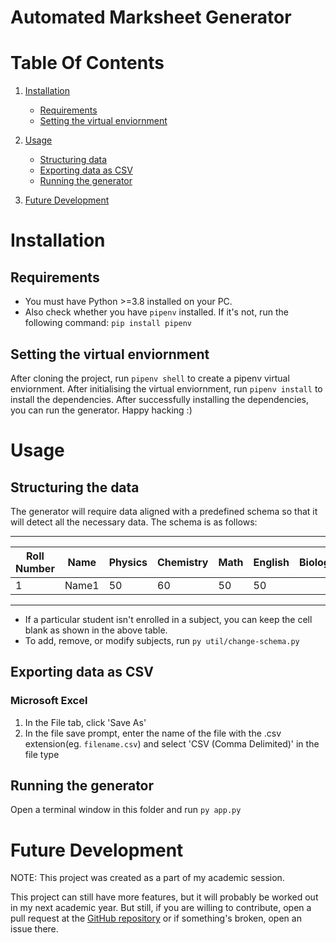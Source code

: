 # Automated Marksheet Generator

# Table Of Contents

1. [Installation](#installation)

   - [Requirements](#requirements)
   - [Setting the virtual enviornment](#setting-the-virtual-enviornment)

2. [Usage](#usage)

   - [Structuring data](#structuring-data)
   - [Exporting data as CSV](#exporting-data-as-csv)
   - [Running the generator](#running-the-generator)

3. [Future Development](#future-development)

# Installation

## Requirements

- You must have Python >=3.8 installed on your PC.
- Also check whether you have `pipenv` installed. If it's not, run the following command:
  `pip install pipenv`

## Setting the virtual enviornment

After cloning the project, run `pipenv shell` to create a pipenv virtual enviornment. After initialising the virtual enviornment, run `pipenv install` to install the dependencies. After successfully installing the dependencies, you can run the generator. Happy hacking :)

# Usage

## Structuring the data

The generator will require data aligned with a predefined schema so that it will detect all the necessary data. The schema is as follows:

---

| Roll Number | Name  | Physics | Chemistry | Math | English | Biology | CS  |
| ----------- | ----- | ------- | --------- | ---- | ------- | ------- | --- |
| 1           | Name1 | 50      | 60        | 50   | 50      |         | 50  |

---

- If a particular student isn't enrolled in a subject, you can keep the cell blank as shown in the above table.
- To add, remove, or modify subjects, run `py util/change-schema.py`

## Exporting data as CSV

### Microsoft Excel

1. In the File tab, click 'Save As'
2. In the file save prompt, enter the name of the file with the .csv extension(eg. `filename.csv`) and select 'CSV (Comma Delimited)' in the file type

## Running the generator

Open a terminal window in this folder and run `py app.py`

# Future Development

NOTE: This project was created as a part of my academic session.

This project can still have more features, but it will probably be worked out in my next academic year. But still, if you are willing to contribute, open a pull request at the [GitHub repository](https://github.com/obnoxiousnerd/automated-marksheet-generator) or if something's broken, open an issue there.
